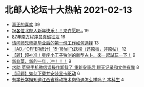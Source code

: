 # 北邮人论坛十大热帖 2021-02-13

- [真正的喜欢](https://bbs.byr.cn/article/Feeling/3164552) 39
- [祝各位北邮人新年快乐！！来许愿吧~](https://bbs.byr.cn/article/Talking/6257980) 19
- [87年南方程序员真诚征友](https://bbs.byr.cn/article/Friends/1985802) 16
- [请问师兄师姐毕业后的第一份工作如何选择](https://bbs.byr.cn/article/Job/2124859) 13
- [［AD／OFFER统计］15-18fall飞跃榜（还原档，非原帖）](https://bbs.byr.cn/article/GoAbroad/374598) 12
- [【转】超神准！星座小王子独创的新型占卜、來一起試玩一下！](https://bbs.byr.cn/article/Constellations/326533) 9
- [新韭菜，新的一年，冲！！！](https://bbs.byr.cn/article/Financial/80072) 9
- [求助 苹果手机微信误操作卸载了 重新安装后 聊天记录和文件有靠](https://bbs.byr.cn/article/MobileInternet/9246) 8
- [【问题】如何下载并安装显卡驱动](https://bbs.byr.cn/article/HardWare/223894) 6
- [有学长学姐知道江西省移动技术岗待遇怎么样吗？ 本科生](https://bbs.byr.cn/article/Jiangxi/468816) 4


